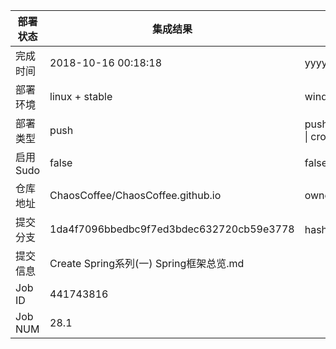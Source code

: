 部署状态 | 集成结果 | 参考值
---|---|---
完成时间 | 2018-10-16 00:18:18 | yyyy-mm-dd hh:mm:ss
部署环境 | linux + stable | window \| linux + stable
部署类型 | push | push \| pull_request \| api \| cron
启用Sudo | false | false \| true
仓库地址 | ChaosCoffee/ChaosCoffee.github.io | owner_name/repo_name
提交分支 | 1da4f7096bbedbc9f7ed3bdec632720cb59e3778 | hash 16位
提交信息 | Create Spring系列(一) Spring框架总览.md |
Job ID   | 441743816 |
Job NUM  | 28.1 |
